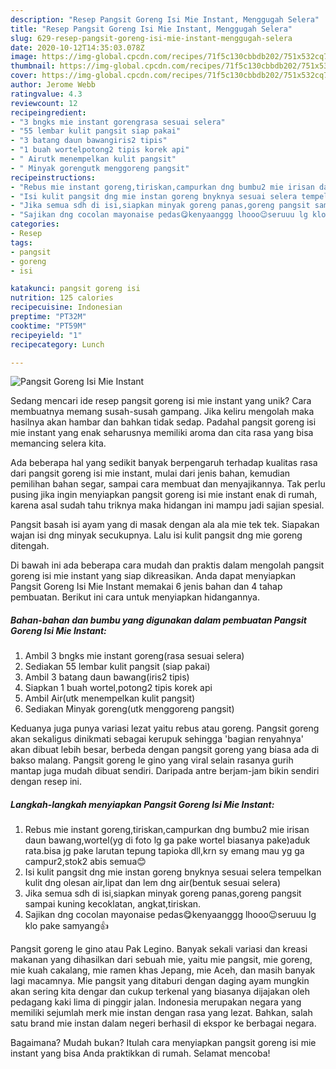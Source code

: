 ```yaml
---
description: "Resep Pangsit Goreng Isi Mie Instant, Menggugah Selera"
title: "Resep Pangsit Goreng Isi Mie Instant, Menggugah Selera"
slug: 629-resep-pangsit-goreng-isi-mie-instant-menggugah-selera
date: 2020-10-12T14:35:03.078Z
image: https://img-global.cpcdn.com/recipes/71f5c130cbbdb202/751x532cq70/pangsit-goreng-isi-mie-instant-foto-resep-utama.jpg
thumbnail: https://img-global.cpcdn.com/recipes/71f5c130cbbdb202/751x532cq70/pangsit-goreng-isi-mie-instant-foto-resep-utama.jpg
cover: https://img-global.cpcdn.com/recipes/71f5c130cbbdb202/751x532cq70/pangsit-goreng-isi-mie-instant-foto-resep-utama.jpg
author: Jerome Webb
ratingvalue: 4.3
reviewcount: 12
recipeingredient:
- "3 bngks mie instant gorengrasa sesuai selera"
- "55 lembar kulit pangsit siap pakai"
- "3 batang daun bawangiris2 tipis"
- "1 buah wortelpotong2 tipis korek api"
- " Airutk menempelkan kulit pangsit"
- " Minyak gorengutk menggoreng pangsit"
recipeinstructions:
- "Rebus mie instant goreng,tiriskan,campurkan dng bumbu2 mie irisan daun bawang,wortel(yg di foto lg ga pake wortel biasanya pake)aduk rata.bisa jg pake larutan tepung tapioka dll,krn sy emang mau yg ga campur2,stok2 abis semua😊"
- "Isi kulit pangsit dng mie instan goreng bnyknya sesuai selera tempelkan kulit dng olesan air,lipat dan lem dng air(bentuk sesuai selera)"
- "Jika semua sdh di isi,siapkan minyak goreng panas,goreng pangsit sampai kuning kecoklatan, angkat,tiriskan."
- "Sajikan dng cocolan mayonaise pedas😋kenyaanggg lhooo😉seruuu lg klo pake samyang👍"
categories:
- Resep
tags:
- pangsit
- goreng
- isi

katakunci: pangsit goreng isi 
nutrition: 125 calories
recipecuisine: Indonesian
preptime: "PT32M"
cooktime: "PT59M"
recipeyield: "1"
recipecategory: Lunch

---
```



![Pangsit Goreng Isi Mie Instant](https://img-global.cpcdn.com/recipes/71f5c130cbbdb202/751x532cq70/pangsit-goreng-isi-mie-instant-foto-resep-utama.jpg)

Sedang mencari ide resep pangsit goreng isi mie instant yang unik? Cara membuatnya memang susah-susah gampang. Jika keliru mengolah maka hasilnya akan hambar dan bahkan tidak sedap. Padahal pangsit goreng isi mie instant yang enak seharusnya memiliki aroma dan cita rasa yang bisa memancing selera kita.

Ada beberapa hal yang sedikit banyak berpengaruh terhadap kualitas rasa dari pangsit goreng isi mie instant, mulai dari jenis bahan, kemudian pemilihan bahan segar, sampai cara membuat dan menyajikannya. Tak perlu pusing jika ingin menyiapkan pangsit goreng isi mie instant enak di rumah, karena asal sudah tahu triknya maka hidangan ini mampu jadi sajian spesial.

Pangsit basah isi ayam yang di masak dengan ala ala mie tek tek. Siapakan wajan isi dng minyak secukupnya. Lalu isi kulit pangsit dng mie goreng ditengah.


Di bawah ini ada beberapa cara mudah dan praktis dalam mengolah pangsit goreng isi mie instant yang siap dikreasikan. Anda dapat menyiapkan Pangsit Goreng Isi Mie Instant memakai 6 jenis bahan dan 4 tahap pembuatan. Berikut ini cara untuk menyiapkan hidangannya.

<!--inarticleads1-->

##### Bahan-bahan dan bumbu yang digunakan dalam pembuatan Pangsit Goreng Isi Mie Instant:

1. Ambil 3 bngks mie instant goreng(rasa sesuai selera)
1. Sediakan 55 lembar kulit pangsit (siap pakai)
1. Ambil 3 batang daun bawang(iris2 tipis)
1. Siapkan 1 buah wortel,potong2 tipis korek api
1. Ambil  Air(utk menempelkan kulit pangsit)
1. Sediakan  Minyak goreng(utk menggoreng pangsit)


Keduanya juga punya variasi lezat yaitu rebus atau goreng. Pangsit goreng akan sekaligus dinikmati sebagai kerupuk sehingga &#39;bagian renyahnya&#39; akan dibuat lebih besar, berbeda dengan pangsit goreng yang biasa ada di bakso malang. Pangsit goreng le gino yang viral selain rasanya gurih mantap juga mudah dibuat sendiri. Daripada antre berjam-jam bikin sendiri dengan resep ini. 

<!--inarticleads2-->

##### Langkah-langkah menyiapkan Pangsit Goreng Isi Mie Instant:

1. Rebus mie instant goreng,tiriskan,campurkan dng bumbu2 mie irisan daun bawang,wortel(yg di foto lg ga pake wortel biasanya pake)aduk rata.bisa jg pake larutan tepung tapioka dll,krn sy emang mau yg ga campur2,stok2 abis semua😊
1. Isi kulit pangsit dng mie instan goreng bnyknya sesuai selera tempelkan kulit dng olesan air,lipat dan lem dng air(bentuk sesuai selera)
1. Jika semua sdh di isi,siapkan minyak goreng panas,goreng pangsit sampai kuning kecoklatan, angkat,tiriskan.
1. Sajikan dng cocolan mayonaise pedas😋kenyaanggg lhooo😉seruuu lg klo pake samyang👍


Pangsit goreng le gino atau Pak Legino. Banyak sekali variasi dan kreasi makanan yang dihasilkan dari sebuah mie, yaitu mie pangsit, mie goreng, mie kuah cakalang, mie ramen khas Jepang, mie Aceh, dan masih banyak lagi macamnya. Mie pangsit yang ditaburi dengan daging ayam mungkin akan sering kita dengar dan cukup terkenal yang biasanya dijajakan oleh pedagang kaki lima di pinggir jalan. Indonesia merupakan negara yang memiliki sejumlah merk mie instan dengan rasa yang lezat. Bahkan, salah satu brand mie instan dalam negeri berhasil di ekspor ke berbagai negara. 

Bagaimana? Mudah bukan? Itulah cara menyiapkan pangsit goreng isi mie instant yang bisa Anda praktikkan di rumah. Selamat mencoba!
